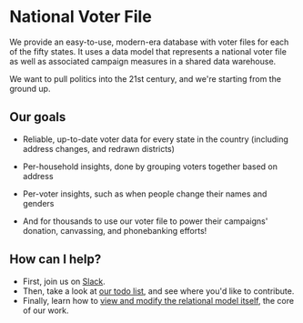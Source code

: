 # National Voter File

We provide an easy-to-use, modern-era database with voter files for each of the fifty states. It uses a data model that represents a national voter file as well as associated campaign measures in a shared data warehouse.

We want to pull politics into the 21st century, and we're starting from the ground up.

## Our goals

* Reliable, up-to-date voter data for every state in the country (including address changes, and redrawn districts)
* Per-household insights, done by grouping voters together based on address
* Per-voter insights, such as when people change their names and genders

* And for thousands to use our voter file to power their campaigns' donation, canvassing, and phonebanking efforts!

## How can I help?

* First, join us on [Slack](http://goo.gl/forms/8SJRDlo7Lx2rUsan1).
* Then, take a look at [our todo list](http://waffle.io/getmovement/national-voter-file), and see where you'd like to contribute.
* Finally, learn how to [view and modify the relational model itself](https://github.com/getmovement/national-voter-file/tree/master/docker), the core of our work.
